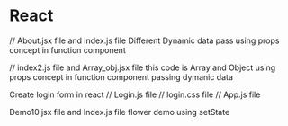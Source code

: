# React
// About.jsx file and index.js file
Different Dynamic data pass using props concept in function component



// index2.js file and Array_obj.jsx file 
this code is Array and Object using props concept in function component passing dymanic data 


Create login form in react
// Login.js file 
// login.css file
// App.js file

Demo10.jsx file and Index.js file flower demo  using setState 
